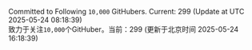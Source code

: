 Committed to Following `10,000` GitHubers. Current: <!-- FOLLOWING_COUNT -->299<!-- FOLLOWING_COUNT --> (Update at UTC <!-- LAST_UPDATED -->2025-05-24 08:18:39<!-- LAST_UPDATED -->)<br>
致力于关注`10,000`个GitHuber。当前：<!-- FOLLOWING_COUNT -->299<!-- FOLLOWING_COUNT --> (更新于北京时间 <!-- LAST_UPDATED_CST -->2025-05-24 16:18:39<!-- LAST_UPDATED_CST -->)

